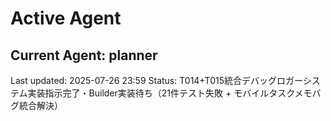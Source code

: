 # Active Agent

## Current Agent: planner

Last updated: 2025-07-26 23:59
Status: T014+T015統合デバッグロガーシステム実装指示完了・Builder実装待ち（21件テスト失敗 + モバイルタスクメモバグ統合解決）